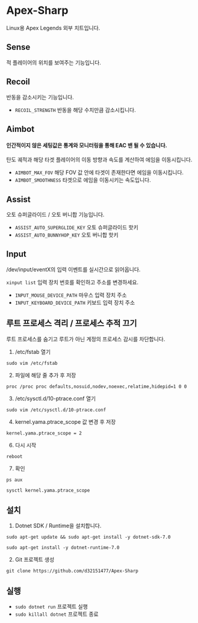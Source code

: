 # Apex-Sharp
Linux용 Apex Legends 외부 치트입니다.

## Sense
적 플레이어의 위치를 보여주는 기능입니다.

## Recoil
반동을 감소시키는 기능입니다.

- ```RECOIL_STRENGTH``` 반동을 해당 수치만큼 감소시킵니다.

## Aimbot
#### 인간적이지 않은 세팅값은 통계와 모니터링을 통해 EAC 밴 될 수 있습니다.
탄도 궤적과 해당 타겟 플레이어의 이동 방향과 속도를 계산하여 에임을 이동시킵니다.

- ```AIMBOT_MAX_FOV``` 해당 FOV 값 안에 타겟이 존재한다면 에임을 이동시킵니다.
- ```AIMBOT_SMOOTHNESS``` 타겟으로 에임을 이동시키는 속도입니다.

## Assist
오토 슈퍼글라이드 / 오토 버니합 기능입니다.

- ```ASSIST_AUTO_SUPERGLIDE_KEY``` 오토 슈퍼글라이드 핫키
- ```ASSIST_AUTO_BUNNYHOP_KEY``` 오토 버니합 핫키

## Input
/dev/input/eventX의 입력 이벤트를 실시간으로 읽어옵니다.

``` xinput list ``` 입력 장치 번호를 확인하고 주소를 변경하세요.

- ```INPUT_MOUSE_DEVICE_PATH``` 마우스 입력 장치 주소
- ```INPUT_KEYBOARD_DEVICE_PATH``` 키보드 입력 장치 주소

## 루트 프로세스 격리 / 프로세스 추적 끄기
루트 프로세스를 숨기고 루트가 아닌 계정의 프로세스 감시를 차단합니다.

1. /etc/fstab 열기

``` sudo vim /etc/fstab ```

2. 파일에 해당 줄 추가 후 저장

``` proc /proc proc defaults,nosuid,nodev,noexec,relatime,hidepid=1 0 0 ```

3. /etc/sysctl.d/10-ptrace.conf 열기

``` sudo vim /etc/sysctl.d/10-ptrace.conf ```

4. kernel.yama.ptrace_scope 값 변경 후 저장

``` kernel.yama.ptrace_scope = 2 ```

6. 다시 시작

``` reboot ```

7. 확인

``` ps aux ```

``` sysctl kernel.yama.ptrace_scope ```

## 설치

1. Dotnet SDK / Runtime을 설치합니다.

```sudo apt-get update && sudo apt-get install -y dotnet-sdk-7.0```

```sudo apt-get install -y dotnet-runtime-7.0```


2. Git 프로젝트 생성

```git clone https://github.com/d32151477/Apex-Sharp```

## 실행
- ```sudo dotnet run``` 프로젝트 실행 
- ```sudo killall dotnet``` 프로젝트 종료
